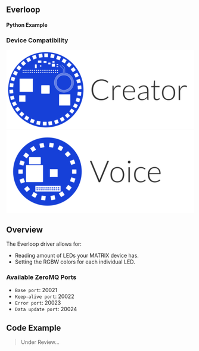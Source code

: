 <h2 style="padding-top:0">Everloop</h2>
<h4 style="padding-top:0">Python Example</h4>


### Device Compatibility
<img class="creator-compatibility-icon" src="/img/creator-icon.svg">
<img class="voice-compatibility-icon" src="/img/voice-icon.svg">

## Overview

The Everloop driver allows for:

* Reading amount of LEDs your MATRIX device has.
* Setting the RGBW colors for each individual LED.

<h3 style="padding-top:0">Available ZeroMQ Ports</h3>

* `Base port`: 20021
* `Keep-alive port`: 20022
* `Error port`: 20023
* `Data update port`: 20024

## Code Example
> Under Review...